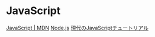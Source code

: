 # JavaScript

[JavaScript | MDN](https://developer.mozilla.org/ja/docs/Web/JavaScript)
[Node.js](https://nodejs.org/ja/)
[現代のJavaScriptチュートリアル](https://ja.javascript.info/)

